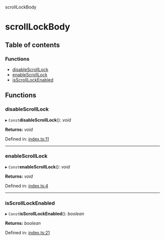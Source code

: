 scrollLockBody

# scrollLockBody

## Table of contents

### Functions

- [disableScrollLock](README.md#disablescrolllock)
- [enableScrollLock](README.md#enablescrolllock)
- [isScrollLockEnabled](README.md#isscrolllockenabled)

## Functions

### disableScrollLock

▸ `Const`**disableScrollLock**(): *void*

**Returns:** *void*

Defined in: [index.ts:11](https://github.com/kunukn/scroll-lock-body/blob/6bb4c4e/src/index.ts#L11)

___

### enableScrollLock

▸ `Const`**enableScrollLock**(): *void*

**Returns:** *void*

Defined in: [index.ts:4](https://github.com/kunukn/scroll-lock-body/blob/6bb4c4e/src/index.ts#L4)

___

### isScrollLockEnabled

▸ `Const`**isScrollLockEnabled**(): *boolean*

**Returns:** *boolean*

Defined in: [index.ts:21](https://github.com/kunukn/scroll-lock-body/blob/6bb4c4e/src/index.ts#L21)
